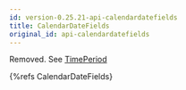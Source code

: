```yaml
---
id: version-0.25.21-api-calendardatefields
title: CalendarDateFields
original_id: api-calendardatefields
---
```


Removed. See [TimePeriod](api-timeperiod.html)

{%refs CalendarDateFields}
